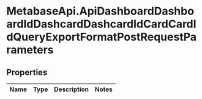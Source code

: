 # MetabaseApi.ApiDashboardDashboardIdDashcardDashcardIdCardCardIdQueryExportFormatPostRequestParameters

## Properties

Name | Type | Description | Notes
------------ | ------------- | ------------- | -------------


